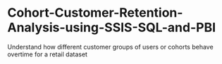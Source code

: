 # Cohort-Customer-Retention-Analysis-using-SSIS-SQL-and-PBI
Understand how different customer groups of users or cohorts behave overtime for a retail dataset
